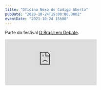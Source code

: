 ```yaml
---
title: "Oficina Nexo de Código Aberto"
pubDate: "2020-10-24T19:00:00.000Z"
eventDate: "2021-10-24 15h00"
---
```


Parte do festival [O Brasil em Debate](https://eventos.nexojornal.com.br/festival/sessao/nexo-de-codigo-aberto/).

<div class='yt-frame'><iframe src='https://www.youtube.com/embed//rdpReYuxI5M' frameborder='0' allowfullscreen></iframe></div>
